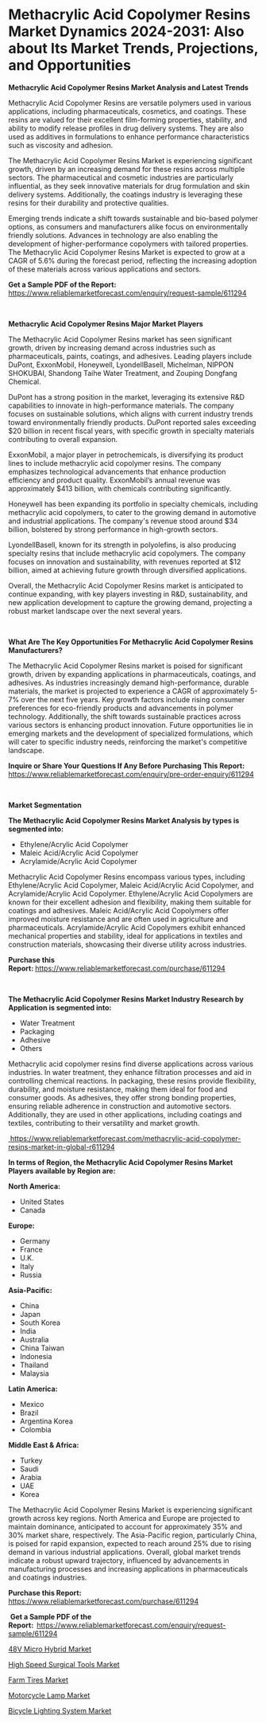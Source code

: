 <p><h1>Methacrylic Acid Copolymer Resins Market Dynamics 2024-2031: Also about Its Market Trends, Projections, and Opportunities</h1></p><p><strong>Methacrylic Acid Copolymer Resins Market Analysis and Latest Trends</strong></p>
<p><p>Methacrylic Acid Copolymer Resins are versatile polymers used in various applications, including pharmaceuticals, cosmetics, and coatings. These resins are valued for their excellent film-forming properties, stability, and ability to modify release profiles in drug delivery systems. They are also used as additives in formulations to enhance performance characteristics such as viscosity and adhesion.</p><p>The Methacrylic Acid Copolymer Resins Market is experiencing significant growth, driven by an increasing demand for these resins across multiple sectors. The pharmaceutical and cosmetic industries are particularly influential, as they seek innovative materials for drug formulation and skin delivery systems. Additionally, the coatings industry is leveraging these resins for their durability and protective qualities.</p><p>Emerging trends indicate a shift towards sustainable and bio-based polymer options, as consumers and manufacturers alike focus on environmentally friendly solutions. Advances in technology are also enabling the development of higher-performance copolymers with tailored properties. The Methacrylic Acid Copolymer Resins Market is expected to grow at a CAGR of 5.6% during the forecast period, reflecting the increasing adoption of these materials across various applications and sectors.</p></p>
<p><strong>Get a Sample PDF of the Report:&nbsp;</strong> <a href="https://www.reliablemarketforecast.com/enquiry/request-sample/611294?utm_campaign=1870&utm_medium=2&utm_source=Github&utm_content=ia&utm_term=10122024&utm_id=methacrylic-acid-copolymer-resins">https://www.reliablemarketforecast.com/enquiry/request-sample/611294</a></p>
<p>&nbsp;</p>
<p><strong>Methacrylic Acid Copolymer Resins Major Market Players</strong></p>
<p><p>The Methacrylic Acid Copolymer Resins market has seen significant growth, driven by increasing demand across industries such as pharmaceuticals, paints, coatings, and adhesives. Leading players include DuPont, ExxonMobil, Honeywell, LyondellBasell, Michelman, NIPPON SHOKUBAI, Shandong Taihe Water Treatment, and Zouping Dongfang Chemical.</p><p>DuPont has a strong position in the market, leveraging its extensive R&D capabilities to innovate in high-performance materials. The company focuses on sustainable solutions, which aligns with current industry trends toward environmentally friendly products. DuPont reported sales exceeding $20 billion in recent fiscal years, with specific growth in specialty materials contributing to overall expansion.</p><p>ExxonMobil, a major player in petrochemicals, is diversifying its product lines to include methacrylic acid copolymer resins. The company emphasizes technological advancements that enhance production efficiency and product quality. ExxonMobil’s annual revenue was approximately $413 billion, with chemicals contributing significantly.</p><p>Honeywell has been expanding its portfolio in specialty chemicals, including methacrylic acid copolymers, to cater to the growing demand in automotive and industrial applications. The company's revenue stood around $34 billion, bolstered by strong performance in high-growth sectors.</p><p>LyondellBasell, known for its strength in polyolefins, is also producing specialty resins that include methacrylic acid copolymers. The company focuses on innovation and sustainability, with revenues reported at $12 billion, aimed at achieving future growth through diversified applications.</p><p>Overall, the Methacrylic Acid Copolymer Resins market is anticipated to continue expanding, with key players investing in R&D, sustainability, and new application development to capture the growing demand, projecting a robust market landscape over the next several years.</p></p>
<p>&nbsp;</p>
<p><strong>What Are The Key Opportunities For Methacrylic Acid Copolymer Resins Manufacturers?</strong></p>
<p><p>The Methacrylic Acid Copolymer Resins market is poised for significant growth, driven by expanding applications in pharmaceuticals, coatings, and adhesives. As industries increasingly demand high-performance, durable materials, the market is projected to experience a CAGR of approximately 5-7% over the next five years. Key growth factors include rising consumer preferences for eco-friendly products and advancements in polymer technology. Additionally, the shift towards sustainable practices across various sectors is enhancing product innovation. Future opportunities lie in emerging markets and the development of specialized formulations, which will cater to specific industry needs, reinforcing the market's competitive landscape.</p></p>
<p><strong>Inquire or Share Your Questions If Any Before Purchasing This Report:</strong> <a href="https://www.reliablemarketforecast.com/enquiry/pre-order-enquiry/611294?utm_campaign=1870&utm_medium=2&utm_source=Github&utm_content=ia&utm_term=10122024&utm_id=methacrylic-acid-copolymer-resins">https://www.reliablemarketforecast.com/enquiry/pre-order-enquiry/611294</a></p>
<p>&nbsp;</p>
<p><strong>Market Segmentation</strong></p>
<p><strong>The Methacrylic Acid Copolymer Resins Market Analysis by types is segmented into:</strong></p>
<p><ul><li>Ethylene/Acrylic Acid Copolymer</li><li>Maleic Acid/Acrylic Acid Copolymer</li><li>Acrylamide/Acrylic Acid Copolymer</li></ul></p>
<p><p>Methacrylic Acid Copolymer Resins encompass various types, including Ethylene/Acrylic Acid Copolymer, Maleic Acid/Acrylic Acid Copolymer, and Acrylamide/Acrylic Acid Copolymer. Ethylene/Acrylic Acid Copolymers are known for their excellent adhesion and flexibility, making them suitable for coatings and adhesives. Maleic Acid/Acrylic Acid Copolymers offer improved moisture resistance and are often used in agriculture and pharmaceuticals. Acrylamide/Acrylic Acid Copolymers exhibit enhanced mechanical properties and stability, ideal for applications in textiles and construction materials, showcasing their diverse utility across industries.</p></p>
<p><strong>Purchase this Report:&nbsp;</strong><a href="https://www.reliablemarketforecast.com/purchase/611294?utm_campaign=1870&utm_medium=2&utm_source=Github&utm_content=ia&utm_term=10122024&utm_id=methacrylic-acid-copolymer-resins">https://www.reliablemarketforecast.com/purchase/611294</a></p>
<p>&nbsp;</p>
<p><strong>The Methacrylic Acid Copolymer Resins Market Industry Research by Application is segmented into:</strong></p>
<p><ul><li>Water Treatment</li><li>Packaging</li><li>Adhesive</li><li>Others</li></ul></p>
<p><p>Methacrylic acid copolymer resins find diverse applications across various industries. In water treatment, they enhance filtration processes and aid in controlling chemical reactions. In packaging, these resins provide flexibility, durability, and moisture resistance, making them ideal for food and consumer goods. As adhesives, they offer strong bonding properties, ensuring reliable adherence in construction and automotive sectors. Additionally, they are used in other applications, including coatings and textiles, contributing to their versatility and market growth.</p></p>
<p><a href="https://www.reliablemarketforecast.com/methacrylic-acid-copolymer-resins-market-in-global-r611294?utm_campaign=1870&utm_medium=2&utm_source=Github&utm_content=ia&utm_term=10122024&utm_id=methacrylic-acid-copolymer-resins">&nbsp;https://www.reliablemarketforecast.com/methacrylic-acid-copolymer-resins-market-in-global-r611294</a></p>
<p><strong>In terms of Region, the Methacrylic Acid Copolymer Resins Market Players available by Region are:</strong></p>
<p>
    <p> <strong> North America: </strong>
        <ul>
            <li>United States</li>
            <li>Canada</li>
        </ul>
        </p> 
    <p> <strong> Europe: </strong>
        <ul>
            <li>Germany</li>
            <li>France</li>
            <li>U.K.</li>
            <li>Italy</li>
            <li>Russia</li>
        </ul>
        </p> 
    <p> <strong> Asia-Pacific: </strong>
        <ul>
            <li>China</li>
            <li>Japan</li>
            <li>South Korea</li>
            <li>India</li>
            <li>Australia</li>
            <li>China Taiwan</li>
            <li>Indonesia</li>
            <li>Thailand</li>
            <li>Malaysia</li>
        </ul>
        </p> 
    <p> <strong> Latin America: </strong>
        <ul>
            <li>Mexico</li>
            <li>Brazil</li>
            <li>Argentina Korea</li>
            <li>Colombia</li>
        </ul>
        </p> 
    <p> <strong> Middle East & Africa: </strong>
        <ul>
            <li>Turkey</li>
            <li>Saudi</li>
            <li>Arabia</li>
            <li>UAE</li>
            <li>Korea</li>
        </ul>
    </p>
    </p>
<p><p>The Methacrylic Acid Copolymer Resins Market is experiencing significant growth across key regions. North America and Europe are projected to maintain dominance, anticipated to account for approximately 35% and 30% market share, respectively. The Asia-Pacific region, particularly China, is poised for rapid expansion, expected to reach around 25% due to rising demand in various industrial applications. Overall, global market trends indicate a robust upward trajectory, influenced by advancements in manufacturing processes and increasing applications in pharmaceuticals and coatings industries.</p></p>
<p><strong>Purchase this Report: </strong><a href="https://www.reliablemarketforecast.com/purchase/611294?utm_campaign=1870&utm_medium=2&utm_source=Github&utm_content=ia&utm_term=10122024&utm_id=methacrylic-acid-copolymer-resins">https://www.reliablemarketforecast.com/purchase/611294</a></p>
<p>&nbsp;<strong>Get a Sample PDF of the Report:&nbsp;&nbsp;</strong><a href="https://www.reliablemarketforecast.com/enquiry/request-sample/611294?utm_campaign=1870&utm_medium=2&utm_source=Github&utm_content=ia&utm_term=10122024&utm_id=methacrylic-acid-copolymer-resins">https://www.reliablemarketforecast.com/enquiry/request-sample/611294</a></p>
<p><strong></strong></p>
<p><p><a href="https://www.linkedin.com/pulse/th-score-market-0ptye?utm_campaign=1870&utm_medium=2&utm_source=Github&utm_content=ia&utm_term=10122024&utm_id=methacrylic-acid-copolymer-resins">48V Micro Hybrid Market</a></p><p><a href="https://github.com/PeterParrish5/Market-Research-Report-List-7/blob/main/high-speed-surgical-tools-market.md?utm_campaign=1870&utm_medium=2&utm_source=Github&utm_content=ia&utm_term=10122024&utm_id=methacrylic-acid-copolymer-resins">High Speed Surgical Tools Market</a></p><p><a href="https://www.linkedin.com/pulse/farm-tires-market-analysis-future-growth-opportunities-3oubf?utm_campaign=1870&utm_medium=2&utm_source=Github&utm_content=ia&utm_term=10122024&utm_id=methacrylic-acid-copolymer-resins">Farm Tires Market</a></p><p><a href="https://www.linkedin.com/pulse/motorcycle-lamp-market-analysis-report-2024-2031-projected-cagr-izezf?utm_campaign=1870&utm_medium=2&utm_source=Github&utm_content=ia&utm_term=10122024&utm_id=methacrylic-acid-copolymer-resins">Motorcycle Lamp Market</a></p><p><a href="https://www.linkedin.com/pulse/bicycle-lighting-system-market-size-analysis-growing-41-cvjsf?utm_campaign=1870&utm_medium=2&utm_source=Github&utm_content=ia&utm_term=10122024&utm_id=methacrylic-acid-copolymer-resins">Bicycle Lighting System Market</a></p></p>